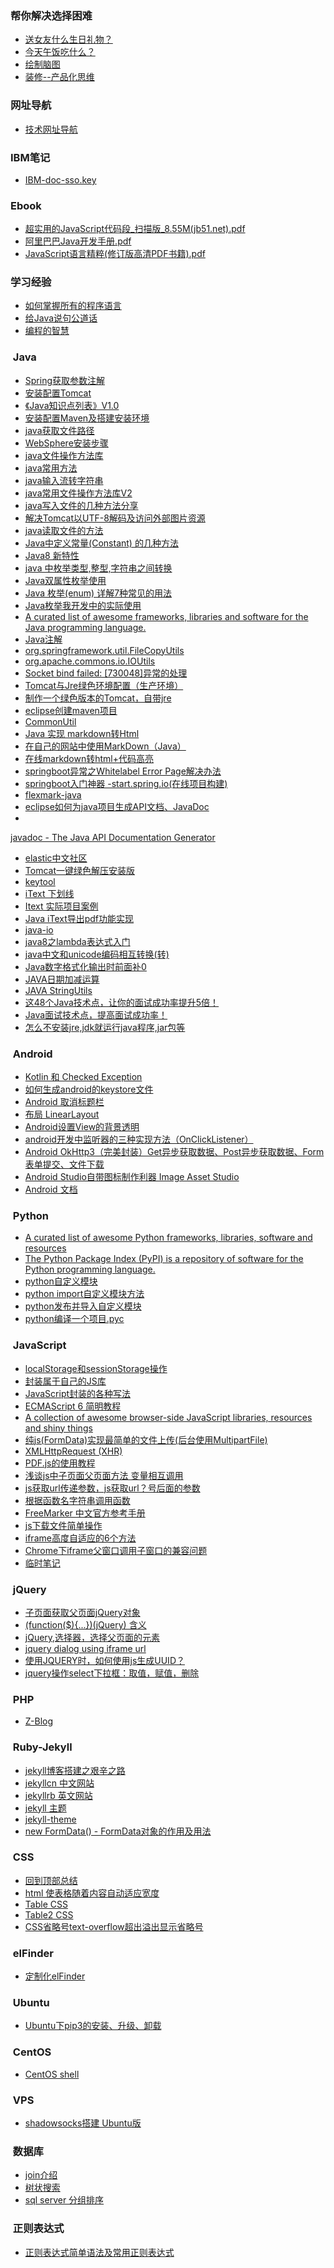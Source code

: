 ### <span id="learn">帮你解决选择困难</span>  
- [送女友什么生日礼物？](2018/test/index.html)  
- [今天午饭吃什么？](2018/test/lunch.html)  
- <a href="http://naotu.baidu.com/home" target="_blank">绘制脑图</a>  
- [装修--产品化思维](2018/zhuangxiu.md)


### <span id="learn">网址导航</span>  
- [技术网址导航](2018/website-guide-technology.md)  

### <span id="learn">IBM笔记</span>  
- [IBM-doc-sso.key](2019/IBM-doc-sso.key.md)  


### <span id="learn">Ebook</span>  
- <a href="#" class="pdf-name" data-code="eE6eE1hR1cF2cC0tD0lC">超实用的JavaScript代码段_扫描版_8.55M(jb51.net).pdf</a>  
- <a href="#" class="pdf-name" data-code="bD0dL7eR1aB3eG0iJ8bB">阿里巴巴Java开发手册.pdf</a>  
- <a href="#" class="pdf-name" data-code="aC3aT0jH2aF2bF0nD1aB">JavaScript语言精粹(修订版高清PDF书籍).pdf</a>  

### <span id="learn">学习经验</span>  

- [如何掌握所有的程序语言](2018/learn-program-language.md)  
- [给Java说句公道话](2018/wangyin-java.md)  
- [编程的智慧](2018/program-brain.md)

### <span id="java">&nbsp;Java</span>  
- [Spring获取参数注解](2018/spring-get-data.md)  
- [安装配置Tomcat](2018/install-setup-tomcat.md)  
- [《Java知识点列表》V1.0](2018/java-learn-point.md)  
- [安装配置Maven及搭建安装环境](2018/maven-set-up.md)  
- [java获取文件路径](2018/java-get-resource.md)  
- [WebSphere安装步骤](2018/websphere-install.md)  
- [java文件操作方法库](2018/java-file-utility.md)  
- [java常用方法](2018/java-function.md)  
- [java输入流转字符串](2018/java-inputstream2string.md)   
- [java常用文件操作方法库V2](2018/java-my-file-utility.md)  
- [java写入文件的几种方法分享](2018/java-file-writer.md)  
- [解决Tomcat以UTF-8解码及访问外部图片资源](2018/tomcat-conf.md)  
- [java读取文件的方法](2018/java-file-read.md)  
- [Java中定义常量(Constant) 的几种方法](2018/java-constant.md)  
- <a href="http://www.runoob.com/java/java8-new-features.html" target="_blank">Java8 新特性</a>  
- <a href="https://www.cnblogs.com/myJavaCareerLife-yewei/p/8109661.html" target="_blank">java 中枚举类型,整型,字符串之间转换</a>  
- <a href="https://blog.csdn.net/moneyshi/article/details/80083360" target="_blank">Java双属性枚举使用</a>  
- <a href="https://blog.csdn.net/qq_27093465/article/details/52180865" target="_blank">Java 枚举(enum) 详解7种常见的用法</a>  
- [Java枚举我开发中的实际使用](2018/java-enum-mind.md)  
- <a href="https://github.com/akullpp/awesome-java" target="_blank">A curated list of awesome frameworks, libraries and software for the Java programming language.</a>  
- [Java注解](2018/java-annotations.md)  
- <a href="
https://docs.spring.io/spring/docs/current/javadoc-api/org/springframework/util/FileCopyUtils.html" target="_blank">org.springframework.util.FileCopyUtils</a>  
- [org.apache.commons.io.IOUtils](2018/apache-io.md)  
- <a href="https://blog.csdn.net/zhu_xun/article/details/16842955" target="_blank">Socket bind failed: [730048]异常的处理</a>  
- <a href="http://gqsunrise.iteye.com/blog/1995409" target="_blank">Tomcat与Jre绿色环境配置（生产环境）</a>  
- <a href="https://blog.csdn.net/jw083411/article/details/8890184" target="_blank">制作一个绿色版本的Tomcat，自带jre</a>  
- <a href="https://blog.csdn.net/hundan_520520/article/details/53763887" target="_blank">eclipse创建maven项目</a>  
- [CommonUtil](2018/commonutil.md)  
- <a href="https://www.jianshu.com/p/cb21b4accdd9" target="_blank">Java 实现 markdown转Html</a>  
- <a href="https://www.jianshu.com/p/317c2813aada" target="_blank">在自己的网站中使用MarkDown（Java）</a>  
- <a href="https://blog.csdn.net/zula1994/article/details/78135269" target="_blank">在线markdown转html+代码高亮</a>  
- <a href="https://blog.csdn.net/liuhuanchao/article/details/73012569" target="_blank">springboot异常之Whitelabel Error Page解决办法</a>  
- <a href="https://start.spring.io/" target="_blank">springboot入门神器 -start.spring.io(在线项目构建)</a>  
- <a href="https://github.com/vsch/flexmark-java" target="_blank">flexmark-java</a>  
- <a href="https://jingyan.baidu.com/article/597a0643485c11312b5243c7.html" target="_blank">eclipse如何为java项目生成API文档、JavaDoc</a> 
- <a href="https://docs.oracle.com/javase/7/docs/technotes/tools/windows/javadoc.html#javasourcefiles" target="_blank">
javadoc - The Java API Documentation Generator
</a>
- <a href="https://elasticsearch.cn/" target="_blank">elastic中文社区</a>  
- [Tomcat一键绿色解压安装版](2018/green-uncompressed-installation.md) 
- [keytool](2018/keytool.md) 
- <a href="https://rensanning.iteye.com/blog/1538689" target="_blank">iText 下划线</a>  
- <a href="https://blog.csdn.net/u012228718/article/details/40985577" target="_blank">Itext 实际项目案例</a>  
- <a href="http://www.anyrt.com/blog/list/itextpdf.html" target="_blank">Java iText导出pdf功能实现</a>  
- [java-io](2018/java-io.md) 
- <a href="https://www.cnblogs.com/andywithu/p/7357069.html" target="_blank">java8之lambda表达式入门</a>  
- <a href="https://www.cnblogs.com/boluoboluo/p/6504641.html" target="_blank">java中文和unicode编码相互转换(转)</a>  
- <a href="https://www.cnblogs.com/jarl/p/5892956.html" target="_blank">Java数字格式化输出时前面补0</a>  
- <a href="https://www.cnblogs.com/565261641-fzh/p/5825480.html" target="_blank">JAVA日期加减运算</a>  
- <a href="http://commons.apache.org/proper/commons-lang/" target="_blank">JAVA StringUtils</a>  
- <a href="https://blog.csdn.net/cy_7030/article/details/81538663" target="_blank">这48个Java技术点，让你的面试成功率提升5倍！</a>  
- <a href="https://blog.csdn.net/qq_41258204/article/details/82716394" target="_blank">Java面试技术点，提高面试成功率！</a>  
- <a href="https://jingyan.baidu.com/article/c1a3101e7ccf91de656debc8.html" target="_blank">怎么不安装jre,jdk就运行java程序,jar包等</a>  



### <span id="android">&nbsp;Android</span>  
- [Kotlin 和 Checked Exception](2018/kotlin-exception.md)  
- <a href="https://jingyan.baidu.com/article/59703552e877f98fc00740f0.html" target="_blank">如何生成android的keystore文件</a>  
- [Android 取消标题栏](2019/android-actionbar.md)  
- [布局 LinearLayout](2019/android-linearlayout.md)  
- <a href="https://blog.csdn.net/u011368551/article/details/80899838" target="_blank">Android设置View的背景透明</a>  
- <a href="https://www.cnblogs.com/releasing/p/5236806.html" target="_blank">android开发中监听器的三种实现方法（OnClickListener）</a>  
- <a href="https://www.cnblogs.com/leichentao0905/p/6991761.html" target="_blank">Android OkHttp3（完美封装）Get异步获取数据、Post异步获取数据、Form表单提交、文件下载</a>  
- <a href="https://blog.csdn.net/zuo_er_lyf/article/details/82254316" target="_blank">Android Studio自带图标制作利器 Image Asset Studio</a>  
- <a href="https://developer.android.google.cn/guide/" target="_blank">Android 文档</a>  


### <span id="python">&nbsp;Python</span>  
- <a href="https://github.com/vinta/awesome-python" target="_blank">A curated list of awesome Python frameworks, libraries, software and resources</a>  
- <a href="https://pypi.org/" target="_blank">The Python Package Index (PyPI) is a repository of software for the Python programming language.</a>  
- <a href="https://blog.csdn.net/jingbo18/article/details/78535821" target="_blank">python自定义模块</a>  
- <a href="https://www.cnblogs.com/master-pokemon/p/6136483.html" target="_blank">python import自定义模块方法</a>  
- [python发布并导入自定义模块](2018/python-import-module.md)  
- [python编译一个项目.pyc](2018/python-compileall.md)  

### <span id="JavaScript">&nbsp;JavaScript</span>  
- [localStorage和sessionStorage操作](2018/localStorageAsessionStorage.md)  
- [封装属于自己的JS库](2018/jquery-class.md)  
- [JavaScript封装的各种写法](2018/js-encapsulation.md)  
- <a href="http://www.runoob.com/w3cnote/es6-concise-tutorial.html" target="_blank">ECMAScript 6 简明教程</a>  
- <a href="https://github.com/sorrycc/awesome-javascript" target="_blank">A collection of awesome browser-side JavaScript libraries, resources and shiny things</a>  
- <a href="https://www.cnblogs.com/007sx/p/7520529.html" target="_blank">纯js(FormData)实现最简单的文件上传(后台使用MultipartFile)</a>  
- <a href="https://developer.mozilla.org/zh-CN/docs/Web/API/XMLHttpRequest" target="_blank">XMLHttpRequest (XHR)</a>  
- <a href="https://blog.csdn.net/Java_Mike/article/details/77743132" target="_blank">PDF.js的使用教程</a>  
- [浅谈js中子页面父页面方法 变量相互调用](2019/iframe-function.md) 
- <a href="http://www.cnblogs.com/karila/p/5991340.html" target="_blank">js获取url传递参数，js获取url？号后面的参数</a>  
- <a href="http://www.runoob.com/jsref/jsref-eval.html" target="_blank">根据函数名字符串调用函数</a>  
- <a href="http://freemarker.foofun.cn/" target="_blank">FreeMarker 中文官方参考手册</a>  
- <a href="https://blog.csdn.net/zhoumengshun/article/details/71405963" target="_blank">js下载文件简单操作</a>  
- <a href="http://caibaojian.com/iframe-adjust-content-height.html" target="_blank">iframe高度自适应的6个方法</a> 
- <a href="https://www.cnblogs.com/jizhuan/p/6030075.html" target="_blank">Chrome下iframe父窗口调用子窗口的兼容问题</a>   
- [临时笔记](2019/test.md)  



### <span id="jquery">&nbsp;jQuery</span>  
- [子页面获取父页面jQuery对象](2018/jquery-window-parent.md)  
- [(function($){...})(jQuery) 含义](2018/jquery-function.md)  
- [jQuery,选择器，选择父页面的元素](2018/fatherpage-sonpage.md)  
- [jquery dialog using iframe url](2018/jqueryui-dlg.md)  
- [使用JQUERY时，如何使用js生成UUID？](2018/js-uuid.md)  
- <a href="https://blog.csdn.net/gaoweizang/article/details/52634174" target="_blank">jquery操作select下拉框：取值，赋值，删除</a> 


### <span id="PHP">&nbsp;PHP</span>  
- <a href="https://www.zblogcn.com/" target="_blank">Z-Blog</a>  

### <span id="Ruby-Jekyll">&nbsp;Ruby-Jekyll</span>  
- <a href="https://segmentfault.com/a/1190000012468796" target="_blank">jekyll博客搭建之艰辛之路</a>  
- <a href="http://jekyllcn.com/" target="_blank">jekyllcn 中文网站</a>  
- <a href="https://jekyllrb.com/" target="_blank">jekyllrb 英文网站</a>  
- <a href="http://jekyllthemes.org/" target="_blank">jekyll 主题</a>  
- <a href="https://rubygems.org/search?utf8=%E2%9C%93&query=jekyll-theme" target="_blank">jekyll-theme</a>  
- <a href="http://m.zhimengzhe.com/Javascriptjiaocheng/391761.html" target="_blank">new FormData() - FormData对象的作用及用法</a>  

### <span id="css">&nbsp;CSS</span>  
- [回到顶部总结](2018/backtop.md)  
- [html 使表格随着内容自动适应宽度](2018/css-td.md) 
- [Table CSS](2018/table-css.html) 
- [Table2 CSS](2018/version-index.html) 
- [CSS省略号text-overflow超出溢出显示省略号](2019/text-overflow-ellipsis.html) 


### <span id="elfinder">&nbsp;elFinder</span>  
- [定制化elFinder](2018/elfinder.md)  


### <span id="ubuntu">&nbsp;Ubuntu</span>  
- [Ubuntu下pip3的安装、升级、卸载](2018/ubuntu-pip3.md)  

### <span id="centos">&nbsp;CentOS</span>  
- [CentOS shell](2018/ubuntu-shell.md)  

### <span id="vps">&nbsp;VPS</span>  
- [shadowsocks搭建 Ubuntu版](2018/shadowsocks-set-up.md)  

### <span id="db">&nbsp;数据库</span>  
- [join介绍](2018/join.md)  
- [树状搜索](2018/tree-search.md)  
- [sql server 分组排序](2019/fenzupaixu.md)


### <span id="regular">&nbsp;正则表达式</span>  
- [正则表达式简单语法及常用正则表达式](2019/zhengze.md)  


<script type="text/javascript" src="script/jquery-3.3.1.min.js"></script>
<script type="text/javascript">

  $(function(){
    var pdfArr = $("a.pdf-name");
    var urlStart = "generic/web/viewer.html?file=";

    pdfArr.each(function(index,element){
       var aLabel = $(this);
       aLabel.click(function(){

          var url = urlStart+aLabel.attr("data-code");
          //window.location.href = "http://www.baidu.com";
          window.open(url);
       });
    });    
  });
</script>

